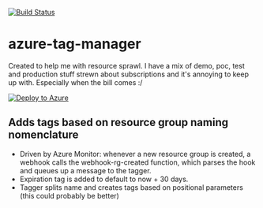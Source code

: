 [![Build Status](https://dev.azure.com/jpda/azman/_apis/build/status/jpda.azure-tag-manager?branchName=master)](https://dev.azure.com/jpda/azman/_build/latest?definitionId=14&branchName=master)
# azure-tag-manager

Created to help me with resource sprawl. I have a mix of demo, poc, test and production stuff strewn about subscriptions and it's annoying to keep up with. Especially when the bill comes :/

[![Deploy to Azure](http://azuredeploy.net/deploybutton.png)](https://portal.azure.com/#create/Microsoft.Template/uri/https%3A%2F%2Fraw.githubusercontent.com%2Fjpda%2Fazure-tag-manager%2Fmaster%2Fazuredeploy.json)  

## Adds tags based on resource group naming nomenclature
- Driven by Azure Monitor: whenever a new resource group is created, a webhook calls the webhook-rg-created function, which parses the hook and queues up a message to the tagger.
- Expiration tag is added to default to now + 30 days. 
- Tagger splits name and creates tags based on positional parameters (this could probably be better)
